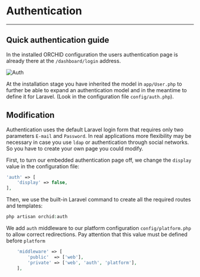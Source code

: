 # Authentication
----------


## Quick authentication guide

In the installed ORCHID configuration the users authentication page is already there at the `/dashboard/login` address.


![Auth](https://orchid.software/img/ui/auth.png)

At the installation stage you have inherited the model in `app/User.php` to further be able to  expand an authentication model and in the meantime to define it for Laravel.
(Look in the configuration file `config/auth.php`).



## Modification

Authentication uses the default Laravel login form that requires only two parameters `E-mail` and `Password`. In real applications more flexibility may be necessary in case you use `ldap` or authentication through social networks. So you have to create your own page you could modify. 
 
First, to turn our embedded authentication page off, we change the `display` value in the configuration file:

```php
'auth' => [
    'display' => false,
],
```
 
 
Then, we use the built-in Laravel command to create all the required routes and templates:

```php
php artisan orchid:auth
```

We add `auth` middleware to our platform configuration `config/platform.php` to allow correct redirections.
Pay attention that this value must be defined before `platform`
```php
    'middleware' => [
        'public'  => ['web'],
        'private' => ['web', 'auth', 'platform'],
    ],
```
